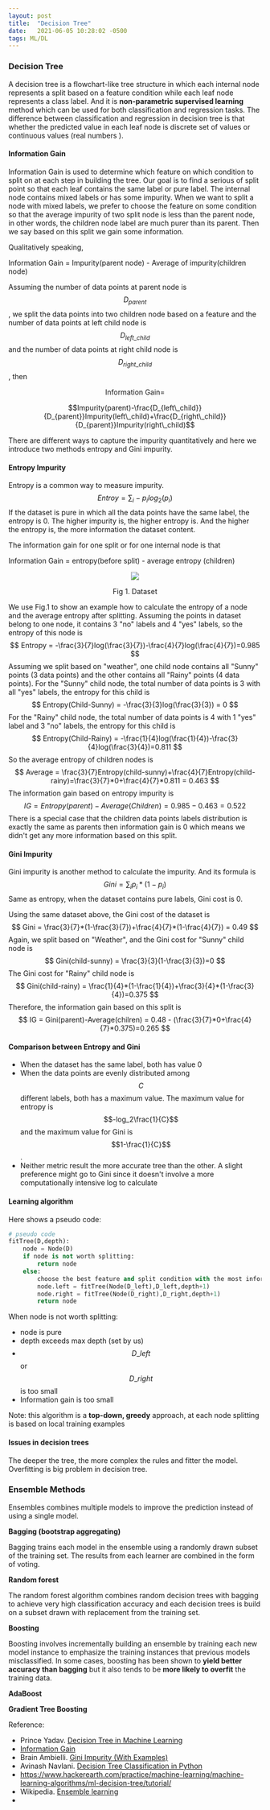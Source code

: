 ```yaml
---
layout: post
title:  "Decision Tree"
date:   2021-06-05 10:28:02 -0500
tags: ML/DL
---
```


### Decision Tree

A decision tree is a flowchart-like tree structure in which each internal node represents a split based on a feature condition while each leaf node represents a class label. And it is **non-parametric supervised learning** method which can be used for both classification and regression tasks. The difference between classification and regression in decision tree is that whether the predicted value in each leaf node is discrete set of values or continuous values (real numbers ).

#### Information Gain

Information Gain is used to determine which feature on which condition to split on at each step in building the tree. Our goal is to find a serious of split point so that each leaf contains the same label or pure label. The internal node contains mixed labels or has some impurity. When we want to split a node with mixed labels, we prefer to choose the feature on some condition so that the average impurity of two split node is less than the parent node, in other words, the children node label are much purer than its parent. Then we say based on this split we gain some information. 

Qualitatively speaking,

Information Gain = Impurity(parent node) - Average of impurity(children node)

Assuming the number of data points at parent node is $$D_{parent}$$, we split the data points into two children node based on a feature and the number of data points at left child node is $$D_{left\_child}$$ and the number of data points at right child node is $$D_{right\_child}$$, then

$$\text{Information Gain}=$$

$$Impurity(parent)-\frac{D_{left\_child}}{D_{parent}}Impurity(left\_child)+\frac{D_{right\_child}}{D_{parent}}Impurity(right\_child)$$

There are different ways to capture the impurity quantitatively and here we introduce two methods entropy and Gini impurity.

#### Entropy Impurity

Entropy is a common way to measure impurity.
$$
Entroy = \sum_{i}-p_i log_2(p_i)
$$
If the dataset is pure in which all the data points have the same label, the entropy is 0. The higher impurity is, the higher entropy is. And the higher the entropy is, the more information the dataset content. 

The information gain for one split or for one internal node is that

Information Gain = entropy(before split) - average entropy (children)

<p align = 'center'>
    <img src = "https://yz103.github.io/yiwwwy/assets/posts_fig/decision_tree_dataset.png" align = 'center' >
<center>Fig 1. Dataset </center>
</p>


We use Fig.1 to show an example how to calculate the entropy of a node and the average entropy after splitting. Assuming the points in dataset belong to one node, it contains 3 "no" labels and 4 "yes" labels, so the entropy of this node is 
$$
Entropy = -\frac{3}{7}log(\frac{3}{7})-\frac{4}{7}log(\frac{4}{7})=0.985
$$
Assuming we split based on "weather", one child node contains all "Sunny" points (3 data points) and the other contains all "Rainy" points (4 data points). For the "Sunny" child node, the total number of data points is 3 with all "yes" labels, the entropy for this child is 
$$
Entropy(Child-Sunny) = -\frac{3}{3}log(\frac{3}{3}) = 0
$$
For the "Rainy" child node, the total number of data points is 4 with 1 "yes" label and 3 "no" labels, the entropy for this child is 
$$
Entropy(Child-Rainy) = -\frac{1}{4}log(\frac{1}{4})-\frac{3}{4}log(\frac{3}{4})=0.811
$$
So the average entropy of children nodes is
$$
Average = \frac{3}{7}Entropy(child-sunny)+\frac{4}{7}Entropy(child-rainy)=\frac{3}{7}*0+\frac{4}{7}*0.811 = 0.463
$$
The information gain based on entropy impurity is 
$$
IG = Entropy(parent)-Average(Children) = 0.985-0.463 = 0.522
$$
There is a special case that the children data points labels distribution is exactly the same as parents then information gain  is 0 which means we didn't get any more information based on this split. 

#### Gini Impurity

Gini impurity is another method to calculate the impurity. And its formula is 
$$
Gini = \sum_{i}p_i*(1-p_i)
$$
Same as entropy, when the dataset contains pure labels, Gini cost is 0.

Using the same dataset above, the Gini cost of the dataset is 
$$
Gini = \frac{3}{7}*(1-\frac{3}{7})+\frac{4}{7}*(1-\frac{4}{7}) = 0.49
$$
Again, we split based on "Weather", and the Gini cost for "Sunny" child node is 
$$
Gini(child-sunny) = \frac{3}{3}(1-\frac{3}{3})=0
$$
The Gini cost for "Rainy" child node is 
$$
Gini(child-rainy) = \frac{1}{4}*(1-\frac{1}{4})+\frac{3}{4}*(1-\frac{3}{4})=0.375
$$
Therefore, the information gain based on this split is 
$$
IG = Gini(parent)-Average(chilren) = 0.48 - (\frac{3}{7}*0+\frac{4}{7}*0.375)=0.265
$$

#### Comparison between Entropy and Gini

- When the dataset has the same label, both has value 0
- When the data points are evenly distributed among $$C$$ different labels, both has a maximum value. The maximum value for entropy is $$-log_2\frac{1}{C}$$ and the maximum value for Gini is $$1-\frac{1}{C}$$.
- Neither metric result the more accurate tree than the other. A slight preference might go to Gini since it doesn't involve a more computationally intensive log to calculate

#### Learning algorithm

Here shows a pseudo code:

```python
# pseudo code
fitTree(D,depth):
    node = Node(D)
    if node is not worth splitting:
        return node
    else:
        choose the best feature and split condition with the most information gain
        node.left = fitTree(Node(D_left),D_left,depth+1)
        node.right = fitTree(Node(D_right),D_right,depth+1)
        return node

```

When node is not worth splitting:

- node is pure
- depth exceeds max depth (set by us)
- $$D\_left$$ or $$D\_right$$ is too small
- Information gain is too small

Note: this algorithm is a **top-down, greedy** approach, at each node splitting is based on local training examples

#### Issues in decision trees

The deeper the tree, the more complex the rules and fitter the model. Overfitting is big problem in decision tree.

### Ensemble Methods

Ensembles combines multiple models to improve the prediction instead of using a single model. 

**Bagging (bootstrap aggregating)**

Bagging trains each model in the ensemble using a randomly drawn subset of the training set. The results from each learner are combined in the form of voting. 

**Random forest**

The random forest algorithm combines random decision trees with bagging to achieve very high classification accuracy and each decision trees is build on a subset drawn with replacement from the training set. 



**Boosting**

Boosting involves incrementally building an ensemble by training each new model instance to emphasize the training instances that previous models misclassified. In some cases, boosting has been shown to **yield better accuracy than bagging** but it also tends to be **more likely to overfit** the training data.

**AdaBoost**



**Gradient Tree Boosting**



















Reference:

- Prince Yadav. [Decision Tree in Machine Learning](https://towardsdatascience.com/decision-tree-in-machine-learning-e380942a4c96)
- [Information Gain](https://homes.cs.washington.edu/~shapiro/EE596/notes/InfoGain.pdf)
- Brain Ambielli. [Gini Impurity (With Examples)](https://bambielli.com/til/2017-10-29-gini-impurity/)
- Avinash Navlani. [Decision Tree Classification in Python](https://www.datacamp.com/community/tutorials/decision-tree-classification-python)
- https://www.hackerearth.com/practice/machine-learning/machine-learning-algorithms/ml-decision-tree/tutorial/
- Wikipedia. [Ensemble learning](https://en.wikipedia.org/wiki/Ensemble_learning)
- 









